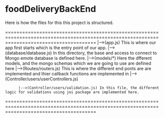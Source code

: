 # foodDeliveryBackEnd

Here is how the files for this this project is structured.

============================================================================================================================================
|-->(app.js) This is where our app first starts which is the entry point of our app.
  |-->(database/database.js) In this directory, the base and access to connect to Mongo emote database is defined here.
    |-->(models/*) Here the dfferent models, and the mongo schemas which we are going to use are defined here
      |-->(Routes/routers.js) This is where the different end ponts are are implemented and thier callback functions are implemented in 
        |-->(Controller/users/userControllers.js)
        
          |-->(Controller/users/validation.js) In this file, the different logic for validations using joi package are implemented here.
============================================================================================================================================
